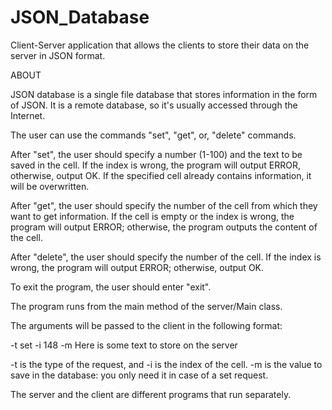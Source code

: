 # JSON_Database
Client-Server application that allows the clients to store their data on the server in JSON format.

ABOUT

JSON database is a single file database that stores information in the form of JSON. It is a remote database, 
so it's usually accessed through the Internet.

The user can use the commands "set", "get", or, "delete" commands.

After "set", the user should specify a number (1-100) and the text to be saved in the cell. If the index is wrong, 
the program will output ERROR, otherwise, output OK. If the specified cell already contains information, it will be overwritten.

After "get", the user should specify the number of the cell from which they want to get information. If the cell is empty or the index is wrong, the program will output ERROR; 
otherwise, the program outputs the content of the cell.

After "delete", the user should specify the number of the cell. If the index is wrong, the program will output ERROR; otherwise, output OK. 

To exit the program, the user should enter "exit".

The program runs from the main method of the server/Main class.

The arguments will be passed to the client in the following format:

-t set -i 148 -m Here is some text to store on the server

-t is the type of the request, and -i is the index of the cell. -m is the value to save in the database: you only need it in case of a set request.

The server and the client are different programs that run separately.
